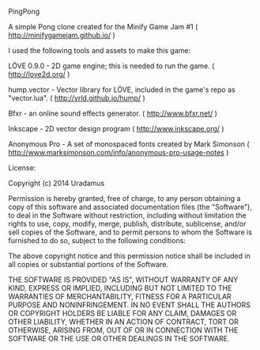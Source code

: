 PingPong

A simple Pong clone created for the Minify Game Jam #1 ( http://minifygamejam.github.io/ )


I used the following tools and assets to make this game:

LÖVE 0.9.0 - 2D game engine; this is needed to run the game. ( http://love2d.org/ )

hump.vector - Vector library for LÖVE, included in the game's repo as "vector.lua". ( http://vrld.github.io/hump/ )

Bfxr - an online sound effects generator. ( http://www.bfxr.net/ )

Inkscape - 2D vector design program ( http://www.inkscape.org/ )

Anonymous Pro - A set of monospaced fonts created by Mark Simonson ( http://www.marksimonson.com/info/anonymous-pro-usage-notes )


License:

Copyright (c) 2014 Uradamus

Permission is hereby granted, free of charge, to any person
obtaining a copy of this software and associated documentation
files (the "Software"), to deal in the Software without
restriction, including without limitation the rights to use,
copy, modify, merge, publish, distribute, sublicense, and/or sell
copies of the Software, and to permit persons to whom the
Software is furnished to do so, subject to the following
conditions:

The above copyright notice and this permission notice shall be
included in all copies or substantial portions of the Software.

THE SOFTWARE IS PROVIDED "AS IS", WITHOUT WARRANTY OF ANY KIND,
EXPRESS OR IMPLIED, INCLUDING BUT NOT LIMITED TO THE WARRANTIES
OF MERCHANTABILITY, FITNESS FOR A PARTICULAR PURPOSE AND
NONINFRINGEMENT. IN NO EVENT SHALL THE AUTHORS OR COPYRIGHT
HOLDERS BE LIABLE FOR ANY CLAIM, DAMAGES OR OTHER LIABILITY,
WHETHER IN AN ACTION OF CONTRACT, TORT OR OTHERWISE, ARISING
FROM, OUT OF OR IN CONNECTION WITH THE SOFTWARE OR THE USE OR
OTHER DEALINGS IN THE SOFTWARE.
